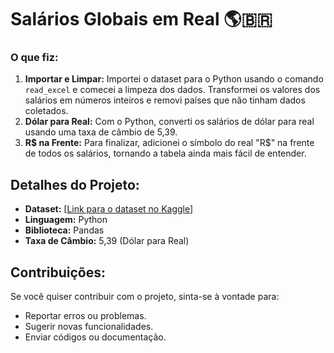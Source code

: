 # Salários Globais em Real 🌎🇧🇷

### O que fiz:

1. **Importar e Limpar:** Importei o dataset para o Python usando o comando `read_excel` e comecei a limpeza dos dados. Transformei os valores dos salários em números inteiros e removi países que não tinham dados coletados. 
2. **Dólar para Real:** Com o Python, converti os salários de dólar para real usando uma taxa de câmbio de 5,39. 
3. **R$ na Frente:** Para finalizar, adicionei o símbolo do real "R$" na frente de todos os salários, tornando a tabela ainda mais fácil de entender. 

## Detalhes do Projeto:

* **Dataset:** [[Link para o dataset no Kaggle](https://www.kaggle.com/datasets/monisamir/global-salary-analysis)]
* **Linguagem:** Python
* **Biblioteca:** Pandas
* **Taxa de Câmbio:** 5,39 (Dólar para Real)

## Contribuições:

Se você quiser contribuir com o projeto, sinta-se à vontade para:

* Reportar erros ou problemas.
* Sugerir novas funcionalidades.
* Enviar códigos ou documentação.
